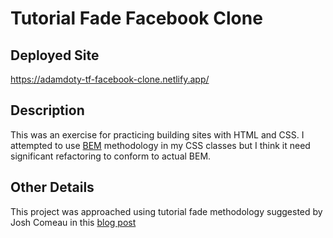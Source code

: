 # Tutorial Fade Facebook Clone

## Deployed Site
https://adamdoty-tf-facebook-clone.netlify.app/

## Description
This was an exercise for practicing building sites with HTML and CSS. I attempted to use [BEM](https://getbem.com/) methodology in my CSS classes but I think it need significant refactoring to conform to actual BEM.

## Other Details
This project was approached using tutorial fade methodology suggested by Josh Comeau in this [blog post](https://www.joshwcomeau.com/blog/how-to-learn-stuff-quickly/) 
